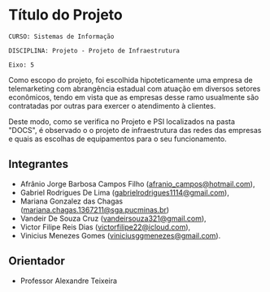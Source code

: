 # Título do Projeto

`CURSO: Sistemas de Informação`

`DISCIPLINA: Projeto - Projeto de Infraestrutura`

`Eixo: 5`

Como escopo do projeto, foi escolhida hipoteticamente uma empresa de telemarketing com abrangência estadual com atuação em diversos setores econômicos, tendo em vista que as empresas desse ramo usualmente são contratadas por outras para exercer o atendimento à clientes.

Deste modo, como se verifica no Projeto e PSI localizados na pasta "DOCS", é observado o o projeto de infraestrutura das redes das empresas e quais as escolhas de equipamentos para o seu funcionamento.

## Integrantes

* Afrânio Jorge Barbosa Campos Filho (afranio_campos@hotmail.com),
* Gabriel Rodrigues De Lima (gabrielrodrigues1114@gmail.com),
* Mariana Gonzalez das Chagas (mariana.chagas.1367211@sga.pucminas.br)
* Vandeir De Souza Cruz (vandeirsouza321@gmail.com),
* Victor Filipe Reis Dias (victorfilipe22@icloud.com),
* Vinicius Menezes Gomes (viniciusggmenezes@gmail.com).

## Orientador

* Professor Alexandre Teixeira


